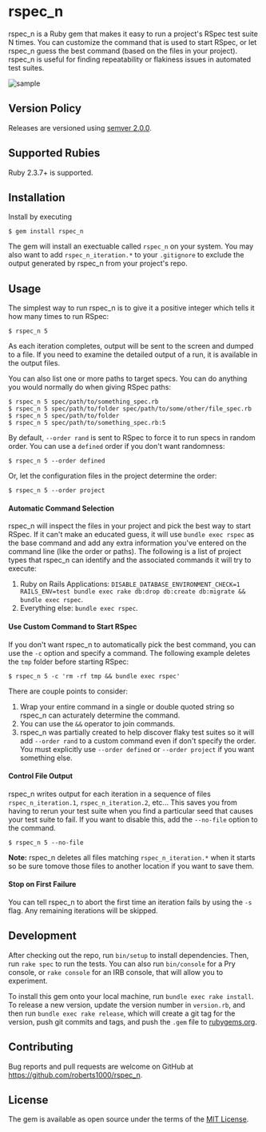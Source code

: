 # rspec_n

rspec_n is a Ruby gem that makes it easy to run a project's RSpec test suite N times.  You can customize the command that is used to start RSpec, or let rspec_n guess the best command (based on the files in your project).  rspec_n is useful for finding repeatability or flakiness issues in automated test suites.

![sample](https://user-images.githubusercontent.com/2053901/52986788-d0bb7c80-33c6-11e9-9f13-0e191bdd2bb3.png)

## Version Policy

Releases are versioned using [semver 2.0.0](https://semver.org/spec/v2.0.0.html).

## Supported Rubies

Ruby 2.3.7+ is supported.

## Installation

Install by executing

    $ gem install rspec_n

The gem will install an exectuable called `rspec_n` on your system.  You may also want to add `rspec_n_iteration.*` to your `.gitignore` to exclude the output generated by rspec_n from your project's repo.

## Usage

The simplest way to run rspec_n is to give it a positive integer which tells it how many times to run RSpec:

    $ rspec_n 5

As each iteration completes, output will be sent to the screen and dumped to a file.  If you need to examine the detailed output of a run, it is available in the output files.

You can also list one or more paths to target specs.  You can do anything you would normally do when giving RSpec paths:

    $ rspec_n 5 spec/path/to/something_spec.rb
    $ rspec_n 5 spec/path/to/folder spec/path/to/some/other/file_spec.rb
    $ rspec_n 5 spec/path/to/folder
    $ rspec_n 5 spec/path/to/something_spec.rb:5

By default, `--order rand` is sent to RSpec to force it to run specs in random order.  You can use a `defined` order if you don't want randomness:

    $ rspec_n 5 --order defined

Or, let the configuration files in the project determine the order:

    $ rspec_n 5 --order project

#### Automatic Command Selection

rspec_n will inspect the files in your project and pick the best way to start RSpec.  If it can't make an educated guess, it will use `bundle exec rspec` as the base command and add any extra information you've entered on the command line (like the order or paths).  The following is a list of project types that rspec_n can identify and the associated commands it will try to execute:

1. Ruby on Rails Applications: `DISABLE_DATABASE_ENVIRONMENT_CHECK=1 RAILS_ENV=test bundle exec rake db:drop db:create db:migrate && bundle exec rspec`.
2. Everything else: `bundle exec rspec`.

#### Use Custom Command to Start RSpec

If you don't want rspec_n to automatically pick the best command, you can use the `-c` option and specify a command.  The following example deletes the `tmp` folder before starting RSpec:

    $ rspec_n 5 -c 'rm -rf tmp && bundle exec rspec'

There are couple points to consider:

1. Wrap your entire command in a single or double quoted string so rspec_n can acturately determine the command.
1. You can use the `&&` operator to join commands.
1. rspec_n was partially created to help discover flaky test suites so it will add `--order rand` to a custom command even if don't specify the order.  You must explicitly use `--order defined` or `--order project` if you want something else.

#### Control File Output

rspec_n writes output for each iteration in a sequence of files `rspec_n_iteration.1`, `rspec_n_iteration.2`, etc...  This saves you from having to rerun your test suite when you find a particular seed that causes your test suite to fail.  If you want to disable this, add the `--no-file` option to the command.

    $ rspec_n 5 --no-file

**Note:** rspec_n deletes all files matching `rspec_n_iteration.*` when it starts so be sure tomove those files to another location if you want to save them.

#### Stop on First Failure

You can tell rspec_n to abort the first time an iteration fails by using the `-s` flag.  Any remaining iterations will be skipped.

## Development

After checking out the repo, run `bin/setup` to install dependencies. Then, run `rake spec` to run the tests. You can also run `bin/console` for a Pry console, or `rake console` for an IRB console, that will allow you to experiment.

To install this gem onto your local machine, run `bundle exec rake install`. To release a new version, update the version number in `version.rb`, and then run `bundle exec rake release`, which will create a git tag for the version, push git commits and tags, and push the `.gem` file to [rubygems.org](https://rubygems.org).

## Contributing

Bug reports and pull requests are welcome on GitHub at https://github.com/roberts1000/rspec_n.

## License

The gem is available as open source under the terms of the [MIT License](https://opensource.org/licenses/MIT).
